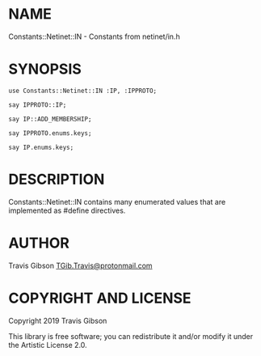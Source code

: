 NAME
====

Constants::Netinet::IN - Constants from netinet/in.h

SYNOPSIS
========

```perl6
use Constants::Netinet::IN :IP, :IPPROTO;

say IPPROTO::IP;

say IP::ADD_MEMBERSHIP;

say IPPROTO.enums.keys;

say IP.enums.keys;
```

DESCRIPTION
===========

Constants::Netinet::IN contains many enumerated values that are implemented as #define directives.

AUTHOR
======

Travis Gibson <TGib.Travis@protonmail.com>

COPYRIGHT AND LICENSE
=====================

Copyright 2019 Travis Gibson

This library is free software; you can redistribute it and/or modify it under the Artistic License 2.0.

